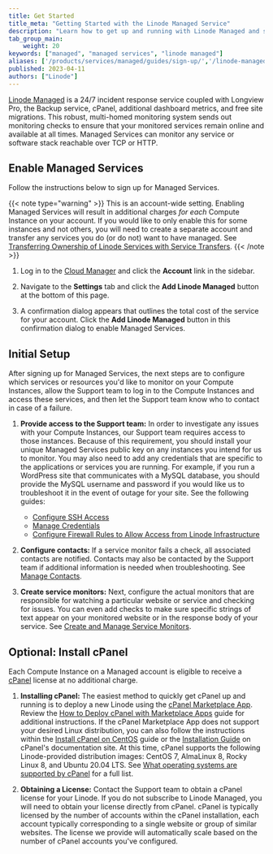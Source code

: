```yaml
---
title: Get Started
title_meta: "Getting Started with the Linode Managed Service"
description: "Learn how to get up and running with Linode Managed and start monitoring your Compute Instances."
tab_group_main:
    weight: 20
keywords: ["managed", "managed services", "linode managed"]
aliases: ['/products/services/managed/guides/sign-up/','/linode-managed/','/uptime/linode-managed/','/platform/linode-managed-classic-manager/','/platform/linode-managed/','/guides/linode-managed/']
published: 2023-04-11
authors: ["Linode"]
---
```


[Linode Managed](https://www.linode.com/products/managed/) is a 24/7 incident response service coupled with Longview Pro, the Backup service, cPanel, additional dashboard metrics, and free site migrations. This robust, multi-homed monitoring system sends out monitoring checks to ensure that your monitored services remain online and available at all times. Managed Services can monitor any service or software stack reachable over TCP or HTTP.

## Enable Managed Services

Follow the instructions below to sign up for Managed Services.

{{< note type="warning" >}}
This is an account-wide setting. Enabling Managed Services will result in additional charges *for each* Compute Instance on your account. If you would like to only enable this for some instances and not others, you will need to create a separate account and transfer any services you do (or do not) want to have managed. See [Transferring Ownership of Linode Services with Service Transfers](/docs/products/platform/accounts/guides/service-transfers/).
{{< /note >}}

1. Log in to the [Cloud Manager](https://cloud.linode.com) and click the **Account** link in the sidebar.

1. Navigate to the **Settings** tab and click the **Add Linode Managed** button at the bottom of this page.

1. A confirmation dialog appears that outlines the total cost of the service for your account. Click the **Add Linode Managed** button in this confirmation dialog to enable Managed Services.

## Initial Setup

After signing up for Managed Services, the next steps are to configure which services or resources you'd like to monitor on your Compute Instances, allow the Support team to log in to the Compute Instances and access these services, and then let the Support team know who to contact in case of a failure.

1. **Provide access to the Support team:** In order to investigate any issues with your Compute Instances, our Support team requires access to those instances. Because of this requirement, you should install your unique Managed Services public key on any instances you intend for us to monitor. You may also need to add any credentials that are specific to the applications or services you are running. For example, if you run a WordPress site that communicates with a MySQL database, you should provide the MySQL username and password if you would like us to troubleshoot it in the event of outage for your site. See the following guides:

    - [Configure SSH Access](/docs/products/services/managed/guides/ssh-access/)
    - [Manage Credentials](/docs/products/services/managed/guides/credentials/)
    - [Configure Firewall Rules to Allow Access from Linode Infrastructure](/docs/products/services/managed/guides/allow-access-from-linode-infrastructure/)

1. **Configure contacts:** If a service monitor fails a check, all associated contacts are notified. Contacts may also be contacted by the Support team if additional information is needed when troubleshooting. See [Manage Contacts](/docs/products/services/managed/guides/contacts/).

1. **Create service monitors:** Next, configure the actual monitors that are responsible for watching a particular website or service and checking for issues. You can even add checks to make sure specific strings of text appear on your monitored website or in the response body of your service. See [Create and Manage Service Monitors](/docs/products/services/managed/guides/service-monitors/).

## Optional: Install cPanel

Each Compute Instance on a Managed account is eligible to receive a [cPanel](https://cpanel.net/) license at no additional charge.

1. **Installing cPanel:** The easiest method to quickly get cPanel up and running is to deploy a new Linode using the [cPanel Marketplace App](https://www.linode.com/marketplace/apps/cpanel/cpanel/). Review the [How to Deploy cPanel with Marketplace Apps](/docs/products/tools/marketplace/guides/cpanel/) guide for additional instructions. If the cPanel Marketplace App does not support your desired Linux distribution, you can also follow the instructions within the [Install cPanel on CentOS](/docs/guides/install-cpanel-on-centos/) guide or the [Installation Guide](https://docs.cpanel.net/installation-guide/) on cPanel's documentation site. At this time, cPanel supports the following Linode-provided distribution images: CentOS 7, AlmaLinux 8, Rocky Linux 8, and Ubuntu 20.04 LTS. See [What operating systems are supported by cPanel](https://support.cpanel.net/hc/en-us/articles/1500001216582-What-operating-systems-are-supported-by-cPanel-) for a full list.

1. **Obtaining a License:** Contact the Support team to obtain a cPanel license for your Linode. If you do not subscribe to Linode Managed, you will need to obtain your license directly from cPanel. cPanel is typically licensed by the number of accounts within the cPanel installation, each account typically corresponding to a single website or group of similar websites. The license we provide will automatically scale based on the number of cPanel accounts you've configured.